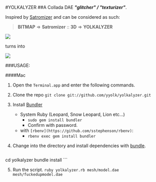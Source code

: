 #YOLKALYZER
##A Collada DAE ***"glitcher" / "texturizer"***. 

Inspired by [Satromizer](http://jonsatrom.com/satromizer/) and can be considered as such: 

> **BITMAP** => **Satromizer** :: **3D** => **YOLKALYZER**

![](http://farm9.staticflickr.com/8017/7194214842_4f3e9385f0_o.png)

turns into 

![](http://farm9.staticflickr.com/8159/7174927072_a97dd787cf_o.png)

###USAGE:

####Mac

1. Open the `Terminal.app` and enter the following commands.

2. Clone the repo
    ```git clone git://github.com/yyolk/yolkalyzer.git```

3. Install [Bundler](http://gembundler.com/)
    * System Ruby (Leopard, Snow Leopard, Lion etc…)
		* ```sudo gem install bundler```
		* Confirm with password.
    * with `[rbenv](https://github.com/sstephenson/rbenv)`:
    	* ```rbenv exec gem install bundler```


4. Change into the directory and install dependencies with [bundle](http://gembundler.com/).
    ```
cd yolkalyzer
bundle install
    ```

5. Run the script.
    ```ruby yolkalyzer.rb mesh/model.dae mesh/fuckedupmodel.dae```

